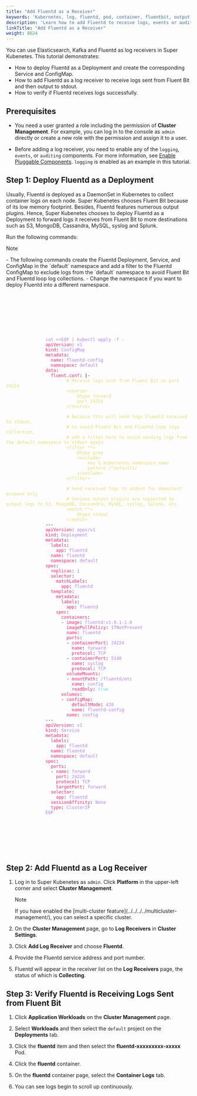```yaml
---
title: "Add Fluentd as a Receiver"
keywords: 'Kubernetes, log, fluentd, pod, container, fluentbit, output'
description: 'Learn how to add Fluentd to receive logs, events or audit logs.'
linkTitle: "Add Fluentd as a Receiver"
weight: 8624
---
```

You can use Elasticsearch, Kafka and Fluentd as log receivers in Super Kubenetes. This tutorial demonstrates:

- How to deploy Fluentd as a Deployment and create the corresponding Service and ConfigMap.
- How to add Fluentd as a log receiver to receive logs sent from Fluent Bit and then output to stdout.
- How to verify if Fluentd receives logs successfully.

## Prerequisites

- You need a user granted a role including the permission of **Cluster Management**. For example, you can log in to the console as `admin` directly or create a new role with the permission and assign it to a user.

- Before adding a log receiver, you need to enable any of the `logging`, `events`, or `auditing` components. For more information, see [Enable Pluggable Components](../../../../pluggable-components/). `logging` is enabled as an example in this tutorial.

## Step 1: Deploy Fluentd as a Deployment

Usually, Fluentd is deployed as a DaemonSet in Kubernetes to collect container logs on each node. Super Kubenetes chooses Fluent Bit because of its low memory footprint. Besides, Fluentd features numerous output plugins. Hence, Super Kubenetes chooses to deploy Fluentd as a Deployment to forward logs it receives from Fluent Bit to more destinations such as S3, MongoDB, Cassandra, MySQL, syslog and Splunk.

Run the following commands:

<div className="notices note">
  <p>Note</p>
  <div>
    - The following commands create the Fluentd Deployment, Service, and ConfigMap in the `default` namespace and add a filter to the Fluentd ConfigMap to exclude logs from the `default` namespace to avoid Fluent Bit and Fluentd loop log collections.
    - Change the namespace if you want to deploy Fluentd into a different namespace.
  </div>
</div>


<article className="highlight">
   <pre>
      <div className="copy-code-button" title="Copy Code"></div>
      <div className="code-over-div">
         <code>
            <p>
               <span style="color:#ae81ff">cat &lt;&lt;EOF | kubectl apply -f -</span> 
               <span style="color:#f92672">apiVersion</span>: <span style="color:#ae81ff">v1</span> 
               <span style="color:#f92672">kind</span>: <span style="color:#ae81ff">ConfigMap</span> 
               <span style="color:#f92672">metadata</span>: 
               <span style="color:#f92672">&nbsp;&nbsp;name</span>: <span style="color:#ae81ff">fluentd-config</span> 
               <span style="color:#f92672">&nbsp;&nbsp;namespace</span>: <span style="color:#ae81ff">default</span> 
               <span style="color:#f92672">data</span>: 
               <span style="color:#f92672">&nbsp;&nbsp;fluent.conf</span>: |-<span style="color:#e6db74"> 
               </span><span style="color:#e6db74">    &nbsp;&nbsp;&nbsp;&nbsp;<span>#</span> Receive logs sent from Fluent Bit on port 24224 
               </span><span style="color:#e6db74">    &nbsp;&nbsp;&nbsp;&nbsp;&lt;source&gt; 
               </span><span style="color:#e6db74">      &nbsp;&nbsp;&nbsp;&nbsp;&nbsp;&nbsp;@type forward 
               </span><span style="color:#e6db74">      &nbsp;&nbsp;&nbsp;&nbsp;&nbsp;&nbsp;port 24224 
               </span><span style="color:#e6db74">    &nbsp;&nbsp;&nbsp;&nbsp;&lt;/source&gt; 
               </span><span style="color:#e6db74"> 
               </span><span style="color:#e6db74">    &nbsp;&nbsp;&nbsp;&nbsp;<span>#</span> Because this will send logs Fluentd received to stdout, 
               </span><span style="color:#e6db74">    &nbsp;&nbsp;&nbsp;&nbsp;<span>#</span> to avoid Fluent Bit and Fluentd loop logs collection, 
               </span><span style="color:#e6db74">    &nbsp;&nbsp;&nbsp;&nbsp;<span>#</span> add a filter here to avoid sending logs from the default namespace to stdout again 
               </span><span style="color:#e6db74">    &nbsp;&nbsp;&nbsp;&nbsp;&lt;filter <span>*</span><span>*</span>&gt; 
               </span><span style="color:#e6db74">      &nbsp;&nbsp;&nbsp;&nbsp;&nbsp;&nbsp;@type grep 
               </span><span style="color:#e6db74">      &nbsp;&nbsp;&nbsp;&nbsp;&nbsp;&nbsp;&lt;exclude&gt; 
               </span><span style="color:#e6db74">        &nbsp;&nbsp;&nbsp;&nbsp;&nbsp;&nbsp;&nbsp;&nbsp;key $.kubernetes.namespace_name 
               </span><span style="color:#e6db74">        &nbsp;&nbsp;&nbsp;&nbsp;&nbsp;&nbsp;&nbsp;&nbsp;pattern /^default$/ 
               </span><span style="color:#e6db74">      &nbsp;&nbsp;&nbsp;&nbsp;&nbsp;&nbsp;&lt;/exclude&gt; 
               </span><span style="color:#e6db74">    &nbsp;&nbsp;&nbsp;&nbsp;&lt;/filter&gt; 
               </span><span style="color:#e6db74"> 
               </span><span style="color:#e6db74">    &nbsp;&nbsp;&nbsp;&nbsp;<span>#</span> Send received logs to stdout for demo/test purpose only 
               </span><span style="color:#e6db74">    &nbsp;&nbsp;&nbsp;&nbsp;<span>#</span> Various output plugins are supported to output logs to S3, MongoDB, Cassandra, MySQL, syslog, Splunk, etc. 
               </span><span style="color:#e6db74">    &nbsp;&nbsp;&nbsp;&nbsp;&lt;match <span>*</span><span>*</span>&gt; 
               </span><span style="color:#e6db74">      &nbsp;&nbsp;&nbsp;&nbsp;&nbsp;&nbsp;@type stdout 
               </span><span style="color:#e6db74">    &nbsp;&nbsp;&nbsp;&nbsp;&lt;/match&gt;</span> 
               <span>-</span><span>-</span><span>-</span> 
               <span style="color:#f92672">apiVersion</span>: <span style="color:#ae81ff">apps/v1</span> 
               <span style="color:#f92672">kind</span>: <span style="color:#ae81ff">Deployment</span> 
               <span style="color:#f92672">metadata</span>: 
               <span style="color:#f92672">&nbsp;&nbsp;labels</span>: 
               <span style="color:#f92672">&nbsp;&nbsp;&nbsp;&nbsp;app</span>: <span style="color:#ae81ff">fluentd</span> 
               <span style="color:#f92672">&nbsp;&nbsp;name</span>: <span style="color:#ae81ff">fluentd</span> 
               <span style="color:#f92672">&nbsp;&nbsp;namespace</span>: <span style="color:#ae81ff">default</span> 
               <span style="color:#f92672">spec</span>: 
               <span style="color:#f92672">&nbsp;&nbsp;replicas</span>: <span style="color:#ae81ff">1</span> 
               <span style="color:#f92672">&nbsp;&nbsp;selector</span>: 
               <span style="color:#f92672">&nbsp;&nbsp;&nbsp;&nbsp;matchLabels</span>: 
               <span style="color:#f92672">&nbsp;&nbsp;&nbsp;&nbsp;&nbsp;&nbsp;app</span>: <span style="color:#ae81ff">fluentd</span> 
               <span style="color:#f92672">&nbsp;&nbsp;template</span>: 
               <span style="color:#f92672">&nbsp;&nbsp;&nbsp;&nbsp;metadata</span>: 
               <span style="color:#f92672">&nbsp;&nbsp;&nbsp;&nbsp;&nbsp;&nbsp;labels</span>: 
               <span style="color:#f92672">&nbsp;&nbsp;&nbsp;&nbsp;&nbsp;&nbsp;&nbsp;&nbsp;app</span>: <span style="color:#ae81ff">fluentd</span> 
               <span style="color:#f92672">&nbsp;&nbsp;&nbsp;&nbsp;spec</span>: 
               <span style="color:#f92672">&nbsp;&nbsp;&nbsp;&nbsp;&nbsp;&nbsp;containers</span>: 
               &nbsp;&nbsp;&nbsp;&nbsp;&nbsp;&nbsp;- <span style="color:#f92672">image</span>: <span style="color:#ae81ff">fluentd:v1.9.1-1.0</span> 
               <span style="color:#f92672">&nbsp;&nbsp;&nbsp;&nbsp;&nbsp;&nbsp;&nbsp;&nbsp;imagePullPolicy</span>: <span style="color:#ae81ff">IfNotPresent</span> 
               <span style="color:#f92672">&nbsp;&nbsp;&nbsp;&nbsp;&nbsp;&nbsp;&nbsp;&nbsp;name</span>: <span style="color:#ae81ff">fluentd</span> 
               <span style="color:#f92672">&nbsp;&nbsp;&nbsp;&nbsp;&nbsp;&nbsp;&nbsp;&nbsp;ports</span>: 
               &nbsp;&nbsp;&nbsp;&nbsp;&nbsp;&nbsp;&nbsp;&nbsp;- <span style="color:#f92672">containerPort</span>: <span style="color:#ae81ff">24224</span> 
               <span style="color:#f92672">&nbsp;&nbsp;&nbsp;&nbsp;&nbsp;&nbsp;&nbsp;&nbsp;&nbsp;&nbsp;name</span>: <span style="color:#ae81ff">forward</span> 
               <span style="color:#f92672">&nbsp;&nbsp;&nbsp;&nbsp;&nbsp;&nbsp;&nbsp;&nbsp;&nbsp;&nbsp;protocol</span>: <span style="color:#ae81ff">TCP</span> 
               &nbsp;&nbsp;&nbsp;&nbsp;&nbsp;&nbsp;&nbsp;&nbsp;- <span style="color:#f92672">containerPort</span>: <span style="color:#ae81ff">5140</span> 
               <span style="color:#f92672">&nbsp;&nbsp;&nbsp;&nbsp;&nbsp;&nbsp;&nbsp;&nbsp;&nbsp;&nbsp;name</span>: <span style="color:#ae81ff">syslog</span> 
               <span style="color:#f92672">&nbsp;&nbsp;&nbsp;&nbsp;&nbsp;&nbsp;&nbsp;&nbsp;&nbsp;&nbsp;protocol</span>: <span style="color:#ae81ff">TCP</span> 
               <span style="color:#f92672">&nbsp;&nbsp;&nbsp;&nbsp;&nbsp;&nbsp;&nbsp;&nbsp;volumeMounts</span>: 
               &nbsp;&nbsp;&nbsp;&nbsp;&nbsp;&nbsp;&nbsp;&nbsp;- <span style="color:#f92672">mountPath</span>: <span style="color:#ae81ff">/fluentd/etc</span> 
               <span style="color:#f92672">&nbsp;&nbsp;&nbsp;&nbsp;&nbsp;&nbsp;&nbsp;&nbsp;&nbsp;&nbsp;name</span>: <span style="color:#ae81ff">config</span> 
               <span style="color:#f92672">&nbsp;&nbsp;&nbsp;&nbsp;&nbsp;&nbsp;&nbsp;&nbsp;&nbsp;&nbsp;readOnly</span>: <span style="color:#66d9ef">true</span> 
               <span style="color:#f92672">&nbsp;&nbsp;&nbsp;&nbsp;&nbsp;&nbsp;volumes</span>: 
               &nbsp;&nbsp;&nbsp;&nbsp;&nbsp;&nbsp;- <span style="color:#f92672">configMap</span>: 
               <span style="color:#f92672">&nbsp;&nbsp;&nbsp;&nbsp;&nbsp;&nbsp;&nbsp;&nbsp;&nbsp;&nbsp;defaultMode</span>: <span style="color:#ae81ff">420</span> 
               <span style="color:#f92672">&nbsp;&nbsp;&nbsp;&nbsp;&nbsp;&nbsp;&nbsp;&nbsp;&nbsp;&nbsp;name</span>: <span style="color:#ae81ff">fluentd-config</span> 
               <span style="color:#f92672">&nbsp;&nbsp;&nbsp;&nbsp;&nbsp;&nbsp;&nbsp;&nbsp;name</span>: <span style="color:#ae81ff">config</span> 
               <span>-</span><span>-</span><span>-</span> 
               <span style="color:#f92672">apiVersion</span>: <span style="color:#ae81ff">v1</span> 
               <span style="color:#f92672">kind</span>: <span style="color:#ae81ff">Service</span> 
               <span style="color:#f92672">metadata</span>: 
               <span style="color:#f92672">&nbsp;&nbsp;labels</span>: 
               <span style="color:#f92672">&nbsp;&nbsp;&nbsp;&nbsp;app</span>: <span style="color:#ae81ff">fluentd</span> 
               <span style="color:#f92672">&nbsp;&nbsp;name</span>: <span style="color:#ae81ff">fluentd</span> 
               <span style="color:#f92672">&nbsp;&nbsp;namespace</span>: <span style="color:#ae81ff">default</span> 
               <span style="color:#f92672">spec</span>: 
               <span style="color:#f92672">&nbsp;&nbsp;ports</span>: 
               &nbsp;&nbsp;- <span style="color:#f92672">name</span>: <span style="color:#ae81ff">forward</span> 
               <span style="color:#f92672">&nbsp;&nbsp;&nbsp;&nbsp;port</span>: <span style="color:#ae81ff">24224</span> 
               <span style="color:#f92672">&nbsp;&nbsp;&nbsp;&nbsp;protocol</span>: <span style="color:#ae81ff">TCP</span> 
               <span style="color:#f92672">&nbsp;&nbsp;&nbsp;&nbsp;targetPort</span>: <span style="color:#ae81ff">forward</span> 
               <span style="color:#f92672">&nbsp;&nbsp;selector</span>: 
               <span style="color:#f92672">&nbsp;&nbsp;&nbsp;&nbsp;app</span>: <span style="color:#ae81ff">fluentd</span> 
               <span style="color:#f92672">&nbsp;&nbsp;sessionAffinity</span>: <span style="color:#ae81ff">None</span> 
               <span style="color:#f92672">&nbsp;&nbsp;type</span>: <span style="color:#ae81ff">ClusterIP</span> 
               <span style="color:#ae81ff">EOF</span> 
            </p>
         </code>
      </div>
   </pre>
</article>


## Step 2: Add Fluentd as a Log Receiver

1. Log in to Super Kubenetes as `admin`. Click **Platform** in the upper-left corner and select **Cluster Management**.

   <div className="notices note">
      <p>Note</p>
      <div>
         If you have enabled the [multi-cluster feature](../../../../multicluster-management/), you can select a specific cluster.
      </div>
   </div>

2. On the **Cluster Management** page, go to **Log Receivers** in **Cluster Settings**.

3. Click **Add Log Receiver** and choose **Fluentd**.

4. Provide the Fluentd service address and port number.

5. Fluentd will appear in the receiver list on the **Log Receivers** page, the status of which is **Collecting**.


## Step 3: Verify Fluentd is Receiving Logs Sent from Fluent Bit

1. Click **Application Workloads** on the **Cluster Management** page.

2. Select **Workloads** and then select the `default` project on the **Deployments** tab.

3. Click the **fluentd** item and then select the **fluentd-xxxxxxxxx-xxxxx** Pod.

4. Click the **fluentd** container.

5. On the **fluentd** container page, select the **Container Logs** tab.

6. You can see logs begin to scroll up continuously.